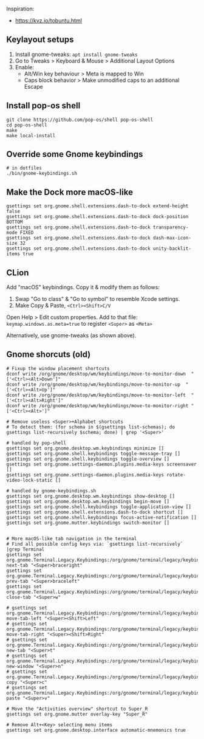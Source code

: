 Inspiration:
* https://kvz.io/tobuntu.html

## Keylayout setups

1. Install gnome-tweaks: `apt install gnome-tweaks`
2. Go to Tweaks > Keyboard & Mouse > Additional Layout Options
3. Enable:
   - Alt/Win key behaviour > Meta is mapped to Win
   - Caps block behavior > Make unmodified caps to an additional Escape


## Install pop-os shell

```
git clone https://github.com/pop-os/shell pop-os-shell
cd pop-os-shell
make
make local-install
```

## Override some Gnome keybindings

```
# in dotfiles
./bin/gnome-keybindings.sh
```

## Make the Dock more macOS-like
```
gsettings set org.gnome.shell.extensions.dash-to-dock extend-height false
gsettings set org.gnome.shell.extensions.dash-to-dock dock-position BOTTOM
gsettings set org.gnome.shell.extensions.dash-to-dock transparency-mode FIXED
gsettings set org.gnome.shell.extensions.dash-to-dock dash-max-icon-size 32
gsettings set org.gnome.shell.extensions.dash-to-dock unity-backlit-items true
```

## CLion

Add "macOS" keybindings. Copy it & modify them as follows:
1. Swap "Go to class" & "Go to symbol" to resemble Xcode settings.
2. Make Copy & Paste, `<Ctrl><Shift>C/V`

Open Help > Edit custom properties.
Add to that file: `keymap.windows.as.meta=true` to register `<Super>` as `<Meta>`

Alternatively, use gnome-tweaks (as shown above).

## Gnome shorcuts (old)
```
# Fixup the window placement shortcuts
dconf write /org/gnome/desktop/wm/keybindings/move-to-monitor-down  "['<Ctrl><Alt>Down']"
dconf write /org/gnome/desktop/wm/keybindings/move-to-monitor-up  "['<Ctrl><Alt>Up']"
dconf write /org/gnome/desktop/wm/keybindings/move-to-monitor-left  "['<Ctrl><Alt>Right']"
dconf write /org/gnome/desktop/wm/keybindings/move-to-monitor-right "['<Ctrl><Alt>']"

# Remove useless <Super>+Alphabet shortcuts
# To detect them: (for schema in $(gsettings list-schemas); do gsettings list-recursively $schema; done) | grep '<Super>'

# handled by pop-shell
gsettings set org.gnome.desktop.wm.keybindings minimize []
gsettings set org.gnome.shell.keybindings toggle-message-tray []
gsettings set org.gnome.shell.keybindings toggle-overview []
gsettings set org.gnome.settings-daemon.plugins.media-keys screensaver []
gsettings set org.gnome.settings-daemon.plugins.media-keys rotate-video-lock-static []

# handled by gnome-keybindings.sh
gsettings set org.gnome.desktop.wm.keybindings show-desktop []
gsettings set org.gnome.desktop.wm.keybindings begin-move []
gsettings set org.gnome.shell.keybindings toggle-application-view []
gsettings set org.gnome.shell.extensions.dash-to-dock shortcut []
gsettings set org.gnome.shell.keybindings focus-active-notification []
gsettings set org.gnome.mutter.keybindings switch-monitor []


# More macOS-like tab navigation in the terminal
# Find all possible config keys via: `gsettings list-recursively` |grep Terminal
gsettings set org.gnome.Terminal.Legacy.Keybindings:/org/gnome/terminal/legacy/keybindings/ next-tab "<Super>braceright"
gsettings set org.gnome.Terminal.Legacy.Keybindings:/org/gnome/terminal/legacy/keybindings/ prev-tab "<Super>braceleft"
gsettings set org.gnome.Terminal.Legacy.Keybindings:/org/gnome/terminal/legacy/keybindings/ close-tab "<Super>w"

# gsettings set org.gnome.Terminal.Legacy.Keybindings:/org/gnome/terminal/legacy/keybindings/ move-tab-left "<Super><Shift>Left"
# gsettings set org.gnome.Terminal.Legacy.Keybindings:/org/gnome/terminal/legacy/keybindings/ move-tab-right "<Super><Shift>Right"
# gsettings set org.gnome.Terminal.Legacy.Keybindings:/org/gnome/terminal/legacy/keybindings/ new-tab "<Super>t"
# gsettings set org.gnome.Terminal.Legacy.Keybindings:/org/gnome/terminal/legacy/keybindings/ new-window "<Super>n"
# gsettings set org.gnome.Terminal.Legacy.Keybindings:/org/gnome/terminal/legacy/keybindings/ copy "<Super>c"
# gsettings set org.gnome.Terminal.Legacy.Keybindings:/org/gnome/terminal/legacy/keybindings/ paste "<Super>v"

# Move the "Activities overview" shortcut to Super_R
gsettings set org.gnome.mutter overlay-key "Super_R"

# Remove Alt+<Key> selecting menu items
gsettings set org.gnome.desktop.interface automatic-mnemonics true
```

